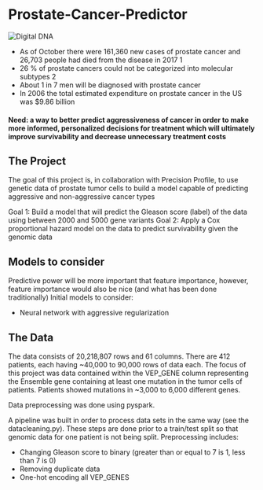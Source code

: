 # Prostate-Cancer-Predictor
![Digital DNA](http://www.thinkcx.co.uk/wp-content/uploads/2014/07/DigtalDNA.jpg)

* As of October there were 161,360 new cases of prostate cancer and 26,703 people had died from the disease in 2017 1
* 26 % of prostate cancers could not be categorized into molecular subtypes 2
* About 1 in 7 men will be diagnosed with prostate cancer
* In 2006 the total estimated expenditure on prostate cancer in the US was $9.86 billion

#### Need: a way to better predict aggressiveness of cancer in order to make more informed, personalized decisions for treatment which will ultimately improve survivability and decrease unnecessary treatment costs

## The Project
The goal of this project is, in collaboration with Precision Profile, to use genetic data of prostate tumor cells to build a model capable of predicting aggressive and non-aggressive cancer types

Goal 1:  Build a model that will predict the Gleason score (label) of the data using between 2000 and 5000 gene variants
Goal 2:  Apply a Cox proportional hazard model on the data to predict survivability given the genomic data

## Models to consider
Predictive power will be more important that feature importance, however, feature importance would also be nice (and what has been done traditionally)
Initial models to consider:  
* Neural network with aggressive regularization


## The Data
The data consists of 20,218,807 rows and 61 columns.  There are 412 patients, each having ~40,000 to 90,000 rows of data each. The focus of this project was data contained within the VEP_GENE column representing the Ensemble gene containing at least one mutation in the tumor cells of patients.  Patients showed mutations in ~3,000 to 6,000 different genes. 

Data preprocessing was done using pyspark.

A pipeline was built in order to process data sets in the same way (see the datacleaning.py).  These steps are done prior to a train/test split so that genomic data for one patient is not being split.  Preprocessing includes:
* Changing Gleason score to binary (greater than or equal to 7 is 1, less than 7 is 0)
* Removing duplicate data
* One-hot encoding all VEP_GENES





